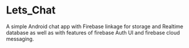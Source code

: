 # Lets_Chat
A simple Android chat app with Firebase linkage for storage and Realtime database as well as with features of firebase Auth UI and firebase cloud messaging.

